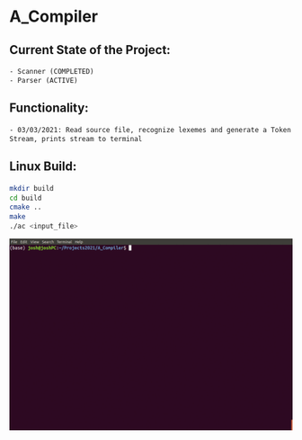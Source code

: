 # A_Compiler

## Current State of the Project:
    - Scanner (COMPLETED)
    - Parser (ACTIVE)

## Functionality:
    - 03/03/2021: Read source file, recognize lexemes and generate a Token Stream, prints stream to terminal

## Linux Build:
```bash
mkdir build
cd build
cmake ..
make
./ac <input_file>
```

![](other/build_ac.gif)